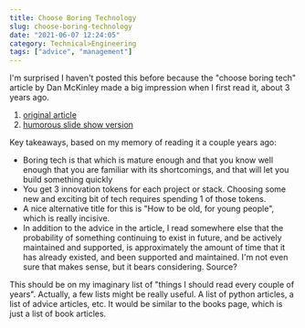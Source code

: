 ```yaml
---
title: Choose Boring Technology
slug: choose-boring-technology
date: "2021-06-07 12:24:05"
category: Technical>Engineering
tags: ["advice", "management"]
---
```


I'm surprised I haven't posted this before because the "choose boring tech" article
by Dan McKinley made a big impression when I first read it, about 3 years ago.

1.  [original article](https://mcfunley.com/choose-boring-technology)
2.  [humorous slide show version](http://boringtechnology.club/)

Key takeaways, based on my memory of reading it a couple years ago:

- Boring tech is that which is mature enough and that you know well enough that
  you are familiar with its shortcomings, and that will let you build
  something quickly
- You get 3 innovation tokens for each project or stack. Choosing some new and
  exciting bit of tech requires spending 1 of those tokens.
- A nice alternative title for this is "How to be old, for young people", which
  is really incisive.
- In addition to the advice in the article, I read somewhere else that the
  probability of something continuing to exist in future, and be actively maintained and
  supported, is approximately the amount of time that it has already
  existed, and been supported and maintained. I'm not even sure that makes
  sense, but it bears considering. Source?

This should be on my imaginary list of "things I should read every couple of
years". Actually, a few lists might be really useful. A list of python articles,
a list of advice articles, etc. It would be similar to the books page, which is just a
list of book articles.
